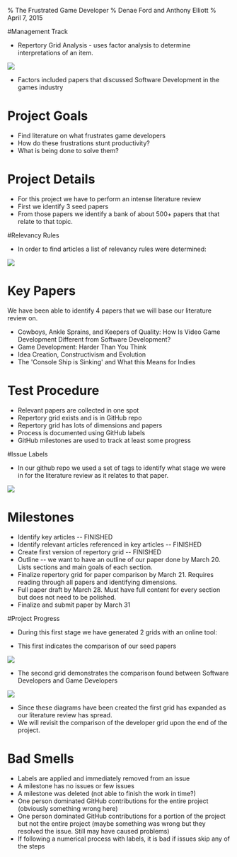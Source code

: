 % The Frustrated Game Developer
% Denae Ford and Anthony Elliott
% April 7, 2015

#Management Track

- Repertory Grid Analysis - uses factor analysis to determine interpretations of an item.

<img align=center src="../img/repgrid.png">

- Factors included papers that discussed Software Development in the games industry

# Project Goals

- Find literature on what frustrates game developers
- How do these frustrations stunt productivity?
- What is being done to solve them?


# Project Details

- For this project we have to perform an intense literature review
- First we identify 3 seed papers
- From those papers we identify a bank of about 500+ papers that that relate to that topic.

#Relevancy Rules 

- In order to find articles a list of relevancy rules were determined:

<img align=center src="../img/theprocess.png">

# Key Papers

We have been able to identify 4 papers that we will base our literature review on. 

- Cowboys, Ankle Sprains, and Keepers of Quality: How Is Video Game Development Different from Software Development?
- Game Development: Harder Than You Think
- Idea Creation, Constructivism and Evolution
- The 'Console Ship is Sinking' and What this Means for Indies

# Test Procedure

* Relevant papers are collected in one spot
* Repertory grid exists and is in GitHub repo
* Repertory grid has lots of dimensions and papers
* Process is documented using GitHub labels
* GitHub milestones are used to track at least some progress

#Issue Labels

- In our github repo we used a set of tags to identify what stage we were in for the literature review as it relates to that paper.

<img align=center src="../img/issuelabels.png">

# Milestones

* Identify key articles -- FINISHED
* Identify relevant articles referenced in key articles -- FINISHED
* Create first version of repertory grid -- FINISHED
* Outline -- we want to have an outline of our paper done by March 20. Lists sections and main goals of each section.
* Finalize repertory grid for paper comparison by March 21. Requires reading through all papers and identifying dimensions.
* Full paper draft by March 28. Must have full content for every section but does not need to be polished.
* Finalize and submit paper by March 31

#Project Progress

- During this first stage we have generated 2 grids with an online tool:

- This first indicates the comparison of our seed papers

<img align=center src="../img/CSC510Grid1.png">

- The second grid demonstrates the comparison found between Software Developers and Game Developers

<img align=center src="../img/CSC510Grid2.png">

- Since these diagrams have been created the first grid has expanded as our literature review has spread.
- We will revisit the comparison of the developer grid upon the end of the project.


# Bad Smells

* Labels are applied and immediately removed from an issue
* A milestone has no issues or few issues
* A milestone was deleted (not able to finish the work in time?)
* One person dominated GitHub contributions for the entire project (obviously something wrong here)
* One person dominated GitHub contributions for a portion of the project but not the entire project (maybe something was wrong but they resolved the issue. Still may have caused problems)
* If following a numerical process with labels, it is bad if issues skip any of the steps





